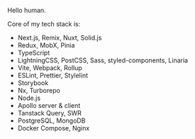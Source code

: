 Hello human.<br />

Core of my tech stack is:
- Next.js, Remix, Nuxt, Solid.js
- Redux, MobX, Pinia
- TypeScript
- LightningCSS, PostCSS, Sass, styled-components, Linaria
- Vite, Webpack, Rollup
- ESLint, Prettier, Stylelint
- Storybook
- Nx, Turborepo 
- Node.js
- Apollo server & client
- Tanstack Query, SWR
- PostgreSQL, MongoDB
- Docker Compose, Nginx
